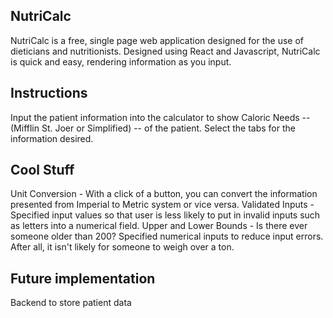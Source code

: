 ## NutriCalc

NutriCalc is a free, single page web application designed for the use of dieticians and nutritionists.
Designed using React and Javascript, NutriCalc is quick and easy, rendering information as you input.

## Instructions

Input the patient information into the calculator to show Caloric Needs -- (Mifflin St. Joer or Simplified) -- of the patient.
Select the tabs for the information desired.

## Cool Stuff
Unit Conversion - With a click of a button, you can convert the information presented from Imperial to Metric system or vice versa.
Validated Inputs - Specified input values so that user is less likely to put in invalid inputs such as letters into a numerical field.
Upper and Lower Bounds - Is there ever someone older than 200? Specified numerical inputs to reduce input errors. After all, it isn't likely for someone to weigh over a ton.

## Future implementation
Backend to store patient data
